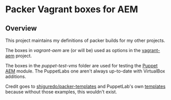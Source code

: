 # Packer Vagrant boxes for AEM

## Overview

This project maintains my definitions of packer builds for my other projects.

The boxes in _vagrant-aem_ are (or will be) used as options in the [vagrant-aem](https://github.com/bstopp/vagrant-aem) project.

The boxes in the _puppet-test-vms_ folder are used for testing the [Puppet AEM](https://github.com/bstopp/puppet-aem) module. The PuppetLabs one aren't always up-to-date with VirtualBox additions.

Credit goes to [shiguredo/packer-templates](https://github.com/shiguredo/packer-templates) and PuppetLab's own [templates](https://github.com/puppetlabs/puppetlabs-packer) because without those examples, this wouldn't exist.

